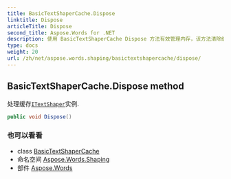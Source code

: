 ```yaml
---
title: BasicTextShaperCache.Dispose
linktitle: Dispose
articleTitle: Dispose
second_title: Aspose.Words for .NET
description: 使用 BasicTextShaperCache Dispose 方法有效管理内存，该方法清除缓存的 ITextShaper 实例以获得最佳性能。
type: docs
weight: 20
url: /zh/net/aspose.words.shaping/basictextshapercache/dispose/
---
```

## BasicTextShaperCache.Dispose method

处理缓存[`ITextShaper`](../../itextshaper/)实例.

```csharp
public void Dispose()
```

### 也可以看看

* class [BasicTextShaperCache](../)
* 命名空间 [Aspose.Words.Shaping](../../../aspose.words.shaping/)
* 部件 [Aspose.Words](../../../)
